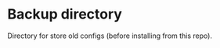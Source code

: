 Backup directory
=============

Directory for store old configs (before installing from this repo).

